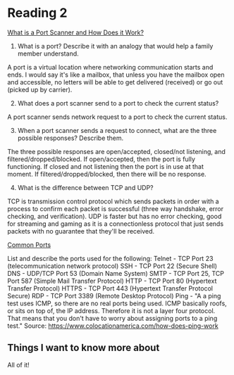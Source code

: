 # Reading 2

[What is a Port Scanner and How Does it Work?](https://www.varonis.com/blog/port-scanning-techniques)

1. What is a port? Describe it with an analogy that would help a family member understand.

A port is a virtual location where networking communication starts and ends.  I would say it's like a mailbox, that unless you have the mailbox open and accessible, no letters will be able to get delivered (received) or go out (picked up by carrier).

2. What does a port scanner send to a port to check the current status?

A port scanner sends network request to a port to check the current status.

3. When a port scanner sends a request to connect, what are the three possible responses? Describe them.

The three possible responses are open/accepted, closed/not listening, and filtered/dropped/blocked.  If open/accepted, then the port is fully functioning.  If closed and not listening then the port is in use at that moment.  If filtered/dropped/blocked, then there will be no response.

4. What is the difference between TCP and UDP?

TCP is transmission control protocol which sends packets in order with a process to confirm each packet is successful (three way handshake, error checking, and verification).  UDP is faster but has no error checking, good for streaming and gaming as it is a connectionless protocol that just sends packets with no guarantee that they'll be received.

[Common Ports](https://www.professormesser.com/network-plus/n10-008/n10-008-video/common-ports-n10-008/)


List and describe the ports used for the following:
Telnet - TCP Port 23 (telecommunication network protocol)
SSH - TCP Port 22 (Secure Shell)
DNS - UDP/TCP Port 53 (Domain Name System)
SMTP - TCP Port 25, TCP Port 587 (Simple Mail Transfer Protocol)
HTTP - TCP Port 80 (Hypertext Transfer Protocol)
HTTPS - TCP Port 443 (Hypertext Transfer Protocol Secure)
RDP - TCP Port 3389 (Remote Desktop Protocol)
Ping - "A a ping test uses ICMP, so there are no real ports being used. ICMP basically roofs, or sits on top of, the IP address. Therefore it is not a layer four protocol. That means that you don't have to worry about assigning ports to a ping test."
Source: https://www.colocationamerica.com/how-does-ping-work


## Things I want to know more about

All of it!
